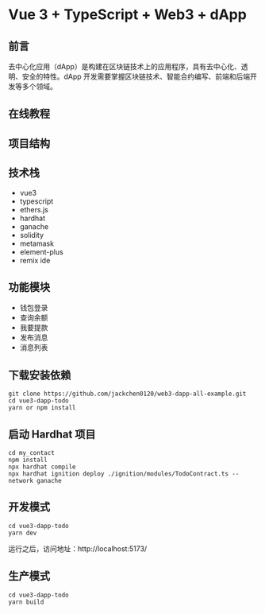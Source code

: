 # Vue 3 + TypeScript + Web3 + dApp

## 前言

去中心化应用（dApp）是构建在区块链技术上的应用程序，具有去中心化、透明、安全的特性。dApp 开发需要掌握区块链技术、智能合约编写、前端和后端开发等多个领域。

## 在线教程

## 项目结构

## 技术栈

* vue3
* typescript
* ethers.js
* hardhat
* ganache
* solidity
* metamask
* element-plus
* remix ide

## 功能模块

* 钱包登录
* 查询余额
* 我要提款
* 发布消息
* 消息列表

## 下载安装依赖

```shell
git clone https://github.com/jackchen0120/web3-dapp-all-example.git
cd vue3-dapp-todo
yarn or npm install
```

## 启动 Hardhat 项目

```shell
cd my_contact
npm install
npx hardhat compile
npx hardhat ignition deploy ./ignition/modules/TodoContract.ts --network ganache
```

## 开发模式

```shell
cd vue3-dapp-todo
yarn dev
```

运行之后，访问地址：http://localhost:5173/

## 生产模式

```shell
cd vue3-dapp-todo
yarn build
```
